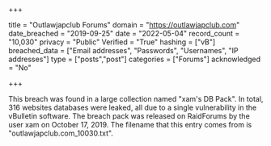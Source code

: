+++

title = "Outlawjapclub Forums"
domain = "https://outlawjapclub.com"
date_breached = "2019-09-25"
date = "2022-05-04"
record_count = "10,030"
privacy = "Public"
Verified = "True"
hashing = ["vB"]
breached_data = ["Email addresses", "Passwords", "Usernames", "IP addresses"]
type = ["posts","post"]
categories = ["Forums"]
acknowledged = "No"


+++


This breach was found in a large collection named "xam's DB Pack". In total, 316 websites databases were leaked, all due to a single vulnerability in the vBulletin software. The breach pack was released on RaidForums by the user xam on October 17, 2019. The filename that this entry comes from is "outlawjapclub.com_10030.txt".

